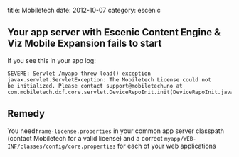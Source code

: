title: Mobiletech
date:    2012-10-07
category: escenic

## Your app server with Escenic Content Engine & Viz Mobile Expansion fails to start

If you see this in your app log:


    SEVERE: Servlet /myapp threw load() exception
    javax.servlet.ServletException: The Mobiletech License could not
    be initialized. Please contact support@mobiletech.no at
    com.mobiletech.dxf.core.servlet.DeviceRepoInit.init(DeviceRepoInit.java:53)


## Remedy

You need```frame-license.properties``` in your common
app server classpath (contact Mobiletech for a valid license)
and a correct
```myapp/WEB-INF/classes/config/core.properties``` for
each of your web applications

